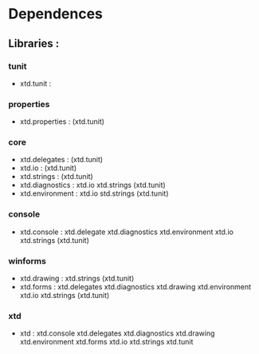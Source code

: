 # Dependences

## Libraries :

### tunit
* xtd.tunit :

### properties
* xtd.properties : (xtd.tunit)

### core
* xtd.delegates : (xtd.tunit)
* xtd.io : (xtd.tunit)
* xtd.strings : (xtd.tunit)
* xtd.diagnostics : xtd.io xtd.strings (xtd.tunit)
* xtd.environment : xtd.io std.strings (xtd.tunit)

### console
* xtd.console : xtd.delegate xtd.diagnostics xtd.environment xtd.io xtd.strings (xtd.tunit)

### winforms
* xtd.drawing : xtd.strings (xtd.tunit)
* xtd.forms : xtd.delegates xtd.diagnostics xtd.drawing xtd.environment xtd.io xtd.strings (xtd.tunit)

### xtd
* xtd : xtd.console xtd.delegates xtd.diagnostics xtd.drawing xtd.environment xtd.forms xtd.io xtd.strings xtd.tunit